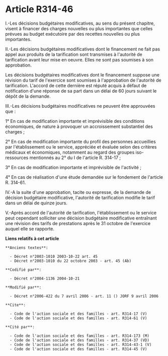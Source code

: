 # Article R314-46

I.-Les décisions budgétaires modificatives, au sens du présent chapitre, visent à financer des charges nouvelles ou plus
importantes que celles prévues au budget exécutoire par des recettes nouvelles ou plus importantes. 

II.-Les décisions budgétaires modificatives dont le financement ne fait pas appel aux produits de la tarification sont
transmises à l'autorité de tarification avant leur mise en oeuvre. Elles ne sont pas soumises à son approbation. 

Les décisions budgétaires modificatives dont le financement suppose une révision du tarif de l'exercice sont soumises à
l'approbation de l'autorité de tarification. L'accord de cette dernière est réputé acquis à défaut de notification d'une
réponse de sa part dans un délai de 60 jours suivant le dépôt de la demande. 

III.-Les décisions budgétaires modificatives ne peuvent être approuvées que : 

1° En cas de modification importante et imprévisible des conditions économiques, de nature à provoquer un accroissement
substantiel des charges ; 

2° En cas de modification importante du profil des personnes accueillies par l'établissement ou le service, appréciée et
évaluée selon des critères médicaux et économiques, notamment au regard des groupes iso-ressources mentionnés au 2° du I de
l'article R. 314-17 ; 

3° En cas de modification importante et imprévisible de l'activité ; 

4° En cas de réalisation d'une étude demandée sur le fondement de l'article R. 314-61. 

IV.-A la suite d'une approbation, tacite ou expresse, de la demande de décision budgétaire modificative, l'autorité de
tarification modifie le tarif dans un délai de quinze jours. 

V.-Après accord de l'autorité de tarification, l'établissement ou le service peut cependant solliciter une décision
budgétaire modificative entraînant une révision des tarifs de prestations après le 31 octobre de l'exercice auquel elle se
rapporte.

**Liens relatifs à cet article**

	**Anciens textes**:

	  - Décret n°2003-1010 2003-10-22 art. 45
	  - Décret n°2003-1010 du 22 octobre 2003 - art. 45 (Ab)

	**Codifié par**:

	  - Décret n°2004-1136 2004-10-21

	**Modifié par**:

	  - Décret n°2006-422 du 7 avril 2006 - art. 11 () JORF 9 avril 2006

	**Cite**:

	  - Code de l'action sociale et des familles - art. R314-17 (V)
	  - Code de l'action sociale et des familles - art. R314-61 (V)

	**Cité par**:

	  - Code de l'action sociale et des familles - art. R314-173 (M)
	  - Code de l'action sociale et des familles - art. R314-37 (VD)
	  - Code de l'action sociale et des familles - art. R314-43-1 (V)
	  - Code de l'action sociale et des familles - art. R314-45 (V)
